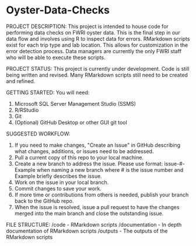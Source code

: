 # Oyster-Data-Checks

PROJECT DESCRIPTION:
This project is intended to house code for performing data checks on FWRI oyster data. This is the final step in our data flow and involves using R to inspect data for errors. RMarkdown scripts exist for each trip type and lab location. This allows for customization in the error detection process. Data managers are currently the only FWRI staff who will be able to execute these scripts.

PROJECT STATUS:
This project is currently under development. Code is still being written and revised. Many RMarkdown scripts still need to be created and refined.

GETTING STARTED:
You will need:
1. Microsoft SQL Server Management Studio (SSMS) 
2. R/RStudio
3. Git 
4. (Optional) GitHub Desktop or other GUI git tool

SUGGESTED WORKFLOW:
1. If you need to make changes, "Create an Issue" in GitHub describing what changes, additions, or issues need to be addressed.
2. Pull a current copy of this repo to your local machine.
3. Create a new branch to address the issue. Please use format: issue-#-Example when naming a new branch where # is the issue number and Example briefly describes the issue.
4. Work on the issue in your local branch.
5. Commit changes to save your work.
6. If more time or contributions from others is needed, publish your branch back to the GitHub repo.
7. When the issue is resolved, issue a pull request to have the changes merged into the main branch and close the outstanding issue.

FILE STRUCTURE:
/code - RMarkdown scripts
/documentation - In depth documentation of RMarkdown scripts
/outputs - The outputs of the RMarkdown scripts